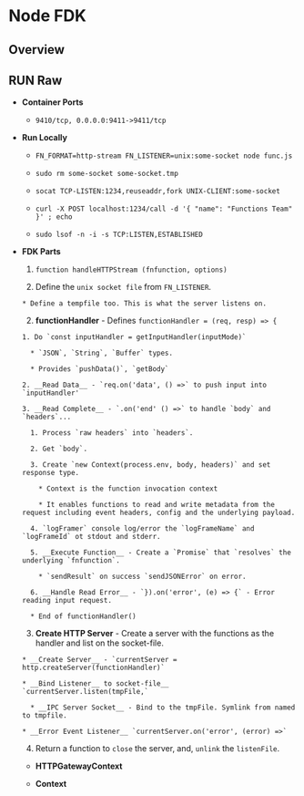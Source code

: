 # Node FDK

## Overview

## RUN Raw

* __Container Ports__

  * `9410/tcp, 0.0.0.0:9411->9411/tcp`

* __Run Locally__

  * `FN_FORMAT=http-stream FN_LISTENER=unix:some-socket node func.js`

  * `sudo rm some-socket some-socket.tmp`

  * `socat TCP-LISTEN:1234,reuseaddr,fork UNIX-CLIENT:some-socket`

  * `curl -X POST localhost:1234/call -d '{ "name": "Functions Team" }' ; echo`

  * `sudo lsof -n -i -s TCP:LISTEN,ESTABLISHED`

* __FDK Parts__

  1. `function handleHTTPStream (fnfunction, options)`

    1. Define the `unix socket file` from `FN_LISTENER`.

      * Define a tempfile too. This is what the server listens on.

    2. __functionHandler__ - Defines `functionHandler = (req, resp) => {`

      1. Do `const inputHandler = getInputHandler(inputMode)`

        * `JSON`, `String`, `Buffer` types.

        * Provides `pushData()`, `getBody`

      2. __Read Data__ - `req.on('data', () =>` to push input into `inputHandler' 
      
      3. __Read Complete__ - `.on('end' () =>` to handle `body` and `headers`...

        1. Process `raw headers` into `headers`.

        2. Get `body`.

        3. Create `new Context(process.env, body, headers)` and set response type.

          * Context is the function invocation context
          
          * It enables functions to read and write metadata from the request including event headers, config and the underlying payload. 
        
        4. `logFramer` console log/error the `logFrameName` and `logFrameId` ot stdout and stderr.

        5. __Execute Function__ - Create a `Promise` that `resolves` the underlying `fnfunction`.

          * `sendResult` on success `sendJSONError` on error.

        6. __Handle Read Error__ - `}).on('error', (e) => {` - Error reading input request.

        * End of functionHandler()

    3. __Create HTTP Server__ - Create a server with the functions as the handler and list on the socket-file.

      * __Create Server__ - `currentServer = http.createServer(functionHandler)`

      * __Bind Listener__ to socket-file__ `currentServer.listen(tmpFile,`

        * __IPC Server Socket__ - Bind to the tmpFile. Symlink from named to tmpfile.

      * __Error Event Listener__ `currentServer.on('error', (error) =>`
    
    4. Return a function to `close` the server, and, `unlink` the `listenFile`.
  
  * __HTTPGatewayContext__

  * __Context__